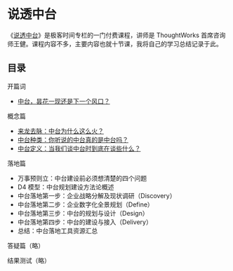 # 说透中台

《[说透中台](http://gk.link/a/11wKQ)》是极客时间专栏的一门付费课程，讲师是 ThoughtWorks 首席咨询师王健。课程内容不多，主要内容也就十节课，我将自己的学习总结记录于此。

## 目录

开篇词

- [中台，昙花一现还是下一个风口？](./0.中台，昙花一现还是下一个风口？.md)

概念篇

- [来龙去脉：中台为什么这么火？](./1.来龙去脉：中台为什么这么火？.md)
- [中台种类：你听说的中台真的是中台吗？](./2.中台种类：你听说的中台真的是中台吗？.md)
- [中台定义：当我们谈中台时到底在谈些什么？](./3.中台定义：当我们谈中台时到底在谈些什么？.md)

落地篇

- 万事预则立：中台建设前必须想清楚的四个问题
- D4 模型：中台规划建设方法论概述
- 中台落地第一步：企业战略分解及现状调研（Discovery）
- 中台落地第二步：企业数字化全景规划（Define）
- 中台落地第三步：中台的规划与设计（Design）
- 中台落地第四步：中台的建设与接入（Delivery）
- 总结：中台落地工具资源汇总

答疑篇（略）

结果测试（略）
